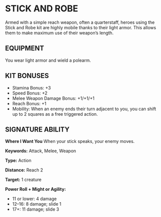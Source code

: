 # STICK AND ROBE

Armed with a simple reach weapon, often a quarterstaff, heroes using the Stick and Robe kit are highly mobile thanks to their light armor. This allows them to make maximum use of their weapon’s length.

## EQUIPMENT

You wear light armor and wield a polearm.

## KIT BONUSES

-   Stamina Bonus: +3
-   Speed Bonus: +2
-   Melee Weapon Damage Bonus: +1/+1/+1
-   Reach Bonus: +1
-   Mobility: When an enemy ends their turn adjacent to you, you can shift up to 2 squares as a free triggered action.

## SIGNATURE ABILITY

**Where I Want You** When your stick speaks, your enemy moves.

**Keywords:** Attack, Melee, Weapon

**Type:** Action

**Distance:** Reach 2

**Target:** 1 creature

**Power Roll + Might or Agility:**

-   11 or lower: 4 damage
-   12–16: 8 damage; slide 1
-   17+: 11 damage; slide 3
